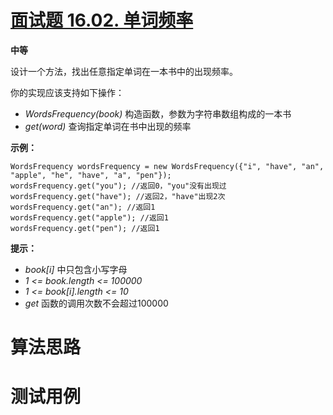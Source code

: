 # [面试题 16.02. 单词频率][cnTitle]

**中等**

设计一个方法，找出任意指定单词在一本书中的出现频率。

你的实现应该支持如下操作：

-  *WordsFrequency(book)* 构造函数，参数为字符串数组构成的一本书 
-  *get(word)* 查询指定单词在书中出现的频率

**示例：** 

```
WordsFrequency wordsFrequency = new WordsFrequency({"i", "have", "an", "apple", "he", "have", "a", "pen"});
wordsFrequency.get("you"); //返回0，"you"没有出现过
wordsFrequency.get("have"); //返回2，"have"出现2次
wordsFrequency.get("an"); //返回1
wordsFrequency.get("apple"); //返回1
wordsFrequency.get("pen"); //返回1

```

**提示：** 

-  *book[i]* 中只包含小写字母 
-  *1 <= book.length <= 100000*  
-  *1 <= book[i].length <= 10*  
-  *get* 函数的调用次数不会超过100000




# 算法思路

# 测试用例
```
```

[cnTitle]: https://leetcode-cn.com/problems/words-frequency-lcci/
